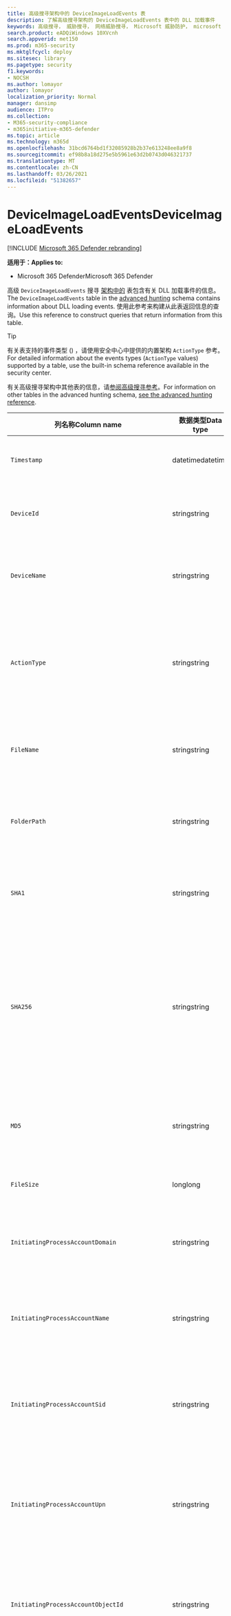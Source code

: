 ```yaml
---
title: 高级搜寻架构中的 DeviceImageLoadEvents 表
description: 了解高级搜寻架构的 DeviceImageLoadEvents 表中的 DLL 加载事件
keywords: 高级搜寻， 威胁搜寻， 网络威胁搜寻， Microsoft 威胁防护， microsoft 365， mtp， m365， 搜索， 查询， 遥测， 架构参考， kusto， 表格， 列， 数据类型， 说明， imageloadevents， DeviceImageLoadEvents， DLL 加载， 库， 文件图像
search.product: eADQiWindows 10XVcnh
search.appverid: met150
ms.prod: m365-security
ms.mktglfcycl: deploy
ms.sitesec: library
ms.pagetype: security
f1.keywords:
- NOCSH
ms.author: lomayor
author: lomayor
localization_priority: Normal
manager: dansimp
audience: ITPro
ms.collection:
- M365-security-compliance
- m365initiative-m365-defender
ms.topic: article
ms.technology: m365d
ms.openlocfilehash: 31bcd6764bd1f32085928b2b37e613248ee8a9f8
ms.sourcegitcommit: ef98b8a18d275e5b5961e63d2b0743d046321737
ms.translationtype: MT
ms.contentlocale: zh-CN
ms.lasthandoff: 03/26/2021
ms.locfileid: "51382657"
---
```

# <a name="deviceimageloadevents"></a><span data-ttu-id="53134-104">DeviceImageLoadEvents</span><span class="sxs-lookup"><span data-stu-id="53134-104">DeviceImageLoadEvents</span></span>

[!INCLUDE [Microsoft 365 Defender rebranding](../includes/microsoft-defender.md)]


<span data-ttu-id="53134-105">**适用于：**</span><span class="sxs-lookup"><span data-stu-id="53134-105">**Applies to:**</span></span>
- <span data-ttu-id="53134-106">Microsoft 365 Defender</span><span class="sxs-lookup"><span data-stu-id="53134-106">Microsoft 365 Defender</span></span>



<span data-ttu-id="53134-107">高级 `DeviceImageLoadEvents` 搜寻 [架构中的](advanced-hunting-overview.md) 表包含有关 DLL 加载事件的信息。</span><span class="sxs-lookup"><span data-stu-id="53134-107">The `DeviceImageLoadEvents` table in the [advanced hunting](advanced-hunting-overview.md) schema contains information about DLL loading events.</span></span> <span data-ttu-id="53134-108">使用此参考来构建从此表返回信息的查询。</span><span class="sxs-lookup"><span data-stu-id="53134-108">Use this reference to construct queries that return information from this table.</span></span>

>[!TIP]
> <span data-ttu-id="53134-109">有关表支持的事件类型 () ，请使用安全中心中提供的内置架构 `ActionType` 参考。</span><span class="sxs-lookup"><span data-stu-id="53134-109">For detailed information about the events types (`ActionType` values) supported by a table, use the built-in schema reference available in the security center.</span></span>

<span data-ttu-id="53134-110">有关高级搜寻架构中其他表的信息，请[参阅高级搜寻参考](advanced-hunting-schema-tables.md)。</span><span class="sxs-lookup"><span data-stu-id="53134-110">For information on other tables in the advanced hunting schema, [see the advanced hunting reference](advanced-hunting-schema-tables.md).</span></span>

| <span data-ttu-id="53134-111">列名称</span><span class="sxs-lookup"><span data-stu-id="53134-111">Column name</span></span> | <span data-ttu-id="53134-112">数据类型</span><span class="sxs-lookup"><span data-stu-id="53134-112">Data type</span></span> | <span data-ttu-id="53134-113">说明</span><span class="sxs-lookup"><span data-stu-id="53134-113">Description</span></span> |
|-------------|-----------|-------------|
| `Timestamp` | <span data-ttu-id="53134-114">datetime</span><span class="sxs-lookup"><span data-stu-id="53134-114">datetime</span></span> | <span data-ttu-id="53134-115">记录事件的日期和时间</span><span class="sxs-lookup"><span data-stu-id="53134-115">Date and time when the event was recorded</span></span> |
| `DeviceId` | <span data-ttu-id="53134-116">string</span><span class="sxs-lookup"><span data-stu-id="53134-116">string</span></span> | <span data-ttu-id="53134-117">服务中的计算机的唯一标识符</span><span class="sxs-lookup"><span data-stu-id="53134-117">Unique identifier for the machine in the service</span></span> |
| `DeviceName` | <span data-ttu-id="53134-118">string</span><span class="sxs-lookup"><span data-stu-id="53134-118">string</span></span> | <span data-ttu-id="53134-119">计算机的完全限定域名 (FQDN)</span><span class="sxs-lookup"><span data-stu-id="53134-119">Fully qualified domain name (FQDN) of the machine</span></span> |
| `ActionType` | <span data-ttu-id="53134-120">string</span><span class="sxs-lookup"><span data-stu-id="53134-120">string</span></span> | <span data-ttu-id="53134-121">触发事件的活动类型。</span><span class="sxs-lookup"><span data-stu-id="53134-121">Type of activity that triggered the event.</span></span> <span data-ttu-id="53134-122">有关详细信息 [，请参阅门户内架构](advanced-hunting-schema-tables.md?#get-schema-information-in-the-security-center) 参考</span><span class="sxs-lookup"><span data-stu-id="53134-122">See the [in-portal schema reference](advanced-hunting-schema-tables.md?#get-schema-information-in-the-security-center) for details</span></span> |
| `FileName` | <span data-ttu-id="53134-123">string</span><span class="sxs-lookup"><span data-stu-id="53134-123">string</span></span> | <span data-ttu-id="53134-124">录制操作所应用到的文件的名称</span><span class="sxs-lookup"><span data-stu-id="53134-124">Name of the file that the recorded action was applied to</span></span> |
| `FolderPath` | <span data-ttu-id="53134-125">string</span><span class="sxs-lookup"><span data-stu-id="53134-125">string</span></span> | <span data-ttu-id="53134-126">包含已记录操作所应用到的文件的文件夹</span><span class="sxs-lookup"><span data-stu-id="53134-126">Folder containing the file that the recorded action was applied to</span></span> |
| `SHA1` | <span data-ttu-id="53134-127">string</span><span class="sxs-lookup"><span data-stu-id="53134-127">string</span></span> | <span data-ttu-id="53134-128">录制操作所应用到的文件的 SHA-1</span><span class="sxs-lookup"><span data-stu-id="53134-128">SHA-1 of the file that the recorded action was applied to</span></span> |
| `SHA256` | <span data-ttu-id="53134-129">string</span><span class="sxs-lookup"><span data-stu-id="53134-129">string</span></span> | <span data-ttu-id="53134-130">录制操作所应用到的文件的 SHA-256。</span><span class="sxs-lookup"><span data-stu-id="53134-130">SHA-256 of the file that the recorded action was applied to.</span></span> <span data-ttu-id="53134-131">通常不会填充此字段 — 可用时使用 SHA1 列。</span><span class="sxs-lookup"><span data-stu-id="53134-131">This field is usually not populated — use the SHA1 column when available.</span></span> |
| `MD5` | <span data-ttu-id="53134-132">string</span><span class="sxs-lookup"><span data-stu-id="53134-132">string</span></span> | <span data-ttu-id="53134-133">已记录操作所应用到的文件的 MD5 哈希</span><span class="sxs-lookup"><span data-stu-id="53134-133">MD5 hash of the file that the recorded action was applied to</span></span> |
| `FileSize` | <span data-ttu-id="53134-134">long</span><span class="sxs-lookup"><span data-stu-id="53134-134">long</span></span> | <span data-ttu-id="53134-135">文件大小（以字节为单位）</span><span class="sxs-lookup"><span data-stu-id="53134-135">Size of the file in bytes</span></span> |
| `InitiatingProcessAccountDomain` | <span data-ttu-id="53134-136">string</span><span class="sxs-lookup"><span data-stu-id="53134-136">string</span></span> | <span data-ttu-id="53134-137">运行负责事件的进程的帐户的域</span><span class="sxs-lookup"><span data-stu-id="53134-137">Domain of the account that ran the process responsible for the event</span></span> |
| `InitiatingProcessAccountName` | <span data-ttu-id="53134-138">string</span><span class="sxs-lookup"><span data-stu-id="53134-138">string</span></span> | <span data-ttu-id="53134-139">运行负责事件的进程的帐户的用户名</span><span class="sxs-lookup"><span data-stu-id="53134-139">User name of the account that ran the process responsible for the event</span></span> |
| `InitiatingProcessAccountSid` | <span data-ttu-id="53134-140">string</span><span class="sxs-lookup"><span data-stu-id="53134-140">string</span></span> | <span data-ttu-id="53134-141">安全 (SID) 运行负责事件的进程的帐户的 SID 标识符</span><span class="sxs-lookup"><span data-stu-id="53134-141">Security Identifier (SID) of the account that ran the process responsible for the event</span></span> |
| `InitiatingProcessAccountUpn` | <span data-ttu-id="53134-142">string</span><span class="sxs-lookup"><span data-stu-id="53134-142">string</span></span> | <span data-ttu-id="53134-143">用户主体 (UPN) 运行负责事件的进程的帐户的名称</span><span class="sxs-lookup"><span data-stu-id="53134-143">User principal name (UPN) of the account that ran the process responsible for the event</span></span> |
| `InitiatingProcessAccountObjectId` | <span data-ttu-id="53134-144">string</span><span class="sxs-lookup"><span data-stu-id="53134-144">string</span></span> | <span data-ttu-id="53134-145">运行负责事件的进程的用户帐户的 Azure AD 对象 ID</span><span class="sxs-lookup"><span data-stu-id="53134-145">Azure AD object ID of the user account that ran the process responsible for the event</span></span> |
| `InitiatingProcessIntegrityLevel` | <span data-ttu-id="53134-146">string</span><span class="sxs-lookup"><span data-stu-id="53134-146">string</span></span> | <span data-ttu-id="53134-147">启动事件的过程的完整性级别。</span><span class="sxs-lookup"><span data-stu-id="53134-147">Integrity level of the process that initiated the event.</span></span> <span data-ttu-id="53134-148">Windows 根据某些特征（例如是否从 Internet 下载启动）将完整性级别分配给进程。</span><span class="sxs-lookup"><span data-stu-id="53134-148">Windows assigns integrity levels to processes based on certain characteristics, such as if they were launched from an internet download.</span></span> <span data-ttu-id="53134-149">这些完整性级别影响对资源的权限</span><span class="sxs-lookup"><span data-stu-id="53134-149">These integrity levels influence permissions to resources</span></span> |
| `InitiatingProcessTokenElevation` | <span data-ttu-id="53134-150">string</span><span class="sxs-lookup"><span data-stu-id="53134-150">string</span></span> | <span data-ttu-id="53134-151">指示是否存在用户访问控制的令牌类型 (UAC) 启动事件的进程应用的特权提升</span><span class="sxs-lookup"><span data-stu-id="53134-151">Token type indicating the presence or absence of User Access Control (UAC) privilege elevation applied to the process that initiated the event</span></span> |
| `InitiatingProcessSHA1` | <span data-ttu-id="53134-152">string</span><span class="sxs-lookup"><span data-stu-id="53134-152">string</span></span> | <span data-ttu-id="53134-153">启动事件 (映像) 的 SHA-1</span><span class="sxs-lookup"><span data-stu-id="53134-153">SHA-1 of the process (image file) that initiated the event</span></span> |
| `InitiatingProcessSHA256` | <span data-ttu-id="53134-154">string</span><span class="sxs-lookup"><span data-stu-id="53134-154">string</span></span> | <span data-ttu-id="53134-155">启动事件 (映像文件) SHA-256。</span><span class="sxs-lookup"><span data-stu-id="53134-155">SHA-256 of the process (image file) that initiated the event.</span></span> <span data-ttu-id="53134-156">通常不会填充此字段 — 可用时使用 SHA1 列。</span><span class="sxs-lookup"><span data-stu-id="53134-156">This field is usually not populated — use the SHA1 column when available.</span></span> |
| `InitiatingProcessMD5` | <span data-ttu-id="53134-157">string</span><span class="sxs-lookup"><span data-stu-id="53134-157">string</span></span> | <span data-ttu-id="53134-158">启动事件的进程 (MD5) 文件哈希</span><span class="sxs-lookup"><span data-stu-id="53134-158">MD5 hash of the process (image file) that initiated the event</span></span> |
| `InitiatingProcessFileName` | <span data-ttu-id="53134-159">string</span><span class="sxs-lookup"><span data-stu-id="53134-159">string</span></span> | <span data-ttu-id="53134-160">启动事件的进程的名称</span><span class="sxs-lookup"><span data-stu-id="53134-160">Name of the process that initiated the event</span></span> |
| `InitiatingProcessFileSize` | <span data-ttu-id="53134-161">long</span><span class="sxs-lookup"><span data-stu-id="53134-161">long</span></span> | <span data-ttu-id="53134-162">运行负责事件的进程的文件的大小</span><span class="sxs-lookup"><span data-stu-id="53134-162">Size of the file that ran the process responsible for the event</span></span> |
| `InitiatingProcessVersionInfoCompanyName` | <span data-ttu-id="53134-163">string</span><span class="sxs-lookup"><span data-stu-id="53134-163">string</span></span> | <span data-ttu-id="53134-164">进程版本信息中的公司名称 (负责) 文件</span><span class="sxs-lookup"><span data-stu-id="53134-164">Company name from the version information of the process (image file) responsible for the event</span></span> |
| `InitiatingProcessVersionInfoProductName` | <span data-ttu-id="53134-165">string</span><span class="sxs-lookup"><span data-stu-id="53134-165">string</span></span> | <span data-ttu-id="53134-166">负责事件的进程版本信息中的 (名称) 映像文件</span><span class="sxs-lookup"><span data-stu-id="53134-166">Product name from the version information of the process (image file) responsible for the event</span></span> |
| `InitiatingProcessVersionInfoProductVersion`| <span data-ttu-id="53134-167">string</span><span class="sxs-lookup"><span data-stu-id="53134-167">string</span></span> | <span data-ttu-id="53134-168">进程版本信息中的产品版本 (负责) 文件</span><span class="sxs-lookup"><span data-stu-id="53134-168">Product version from the version information of the process (image file) responsible for the event</span></span> |
| `InitiatingProcessVersionInfoInternalFileName` | <span data-ttu-id="53134-169">string</span><span class="sxs-lookup"><span data-stu-id="53134-169">string</span></span> | <span data-ttu-id="53134-170">负责事件的进程版本信息 (文件) 文件的内部文件名</span><span class="sxs-lookup"><span data-stu-id="53134-170">Internal file name from the version information of the process (image file) responsible for the event</span></span> |
| `InitiatingProcessVersionInfoOriginalFileName` | <span data-ttu-id="53134-171">string</span><span class="sxs-lookup"><span data-stu-id="53134-171">string</span></span> | <span data-ttu-id="53134-172">进程版本信息的原始文件名 (负责) 文件</span><span class="sxs-lookup"><span data-stu-id="53134-172">Original file name from the version information of the process (image file) responsible for the event</span></span> |
| `InitiatingProcessVersionInfoFileDescription` | <span data-ttu-id="53134-173">string</span><span class="sxs-lookup"><span data-stu-id="53134-173">string</span></span> | <span data-ttu-id="53134-174">负责事件的进程版本信息 (映像) 说明</span><span class="sxs-lookup"><span data-stu-id="53134-174">Description from the version information of the process (image file) responsible for the event</span></span> |
| `InitiatingProcessId` | <span data-ttu-id="53134-175">int</span><span class="sxs-lookup"><span data-stu-id="53134-175">int</span></span> | <span data-ttu-id="53134-176">进程 ID (PID) 启动事件的过程的 PID</span><span class="sxs-lookup"><span data-stu-id="53134-176">Process ID (PID) of the process that initiated the event</span></span> |
| `InitiatingProcessCommandLine` | <span data-ttu-id="53134-177">string</span><span class="sxs-lookup"><span data-stu-id="53134-177">string</span></span> | <span data-ttu-id="53134-178">用于运行启动事件的进程的命令行</span><span class="sxs-lookup"><span data-stu-id="53134-178">Command line used to run the process that initiated the event</span></span> |
| `InitiatingProcessCreationTime` | <span data-ttu-id="53134-179">datetime</span><span class="sxs-lookup"><span data-stu-id="53134-179">datetime</span></span> | <span data-ttu-id="53134-180">启动事件的过程的日期和时间</span><span class="sxs-lookup"><span data-stu-id="53134-180">Date and time when the process that initiated the event was started</span></span> |
| `InitiatingProcessFolderPath` | <span data-ttu-id="53134-181">string</span><span class="sxs-lookup"><span data-stu-id="53134-181">string</span></span> | <span data-ttu-id="53134-182">包含启动事件 (进程) 文件的文件夹</span><span class="sxs-lookup"><span data-stu-id="53134-182">Folder containing the process (image file) that initiated the event</span></span> |
| `InitiatingProcessParentId` | <span data-ttu-id="53134-183">int</span><span class="sxs-lookup"><span data-stu-id="53134-183">int</span></span> | <span data-ttu-id="53134-184">进程 ID (PID) 生成负责事件的进程的父进程的 PID</span><span class="sxs-lookup"><span data-stu-id="53134-184">Process ID (PID) of the parent process that spawned the process responsible for the event</span></span> |
| `InitiatingProcessParentFileName` | <span data-ttu-id="53134-185">string</span><span class="sxs-lookup"><span data-stu-id="53134-185">string</span></span> | <span data-ttu-id="53134-186">生成负责事件的进程的父进程的名称</span><span class="sxs-lookup"><span data-stu-id="53134-186">Name of the parent process that spawned the process responsible for the event</span></span> |
| `InitiatingProcessParentCreationTime` | <span data-ttu-id="53134-187">datetime</span><span class="sxs-lookup"><span data-stu-id="53134-187">datetime</span></span> | <span data-ttu-id="53134-188">启动负责事件的进程的父级的日期和时间</span><span class="sxs-lookup"><span data-stu-id="53134-188">Date and time when the parent of the process responsible for the event was started</span></span> |
| `ReportId` | <span data-ttu-id="53134-189">long</span><span class="sxs-lookup"><span data-stu-id="53134-189">long</span></span> | <span data-ttu-id="53134-190">基于重复计数器的事件标识符。</span><span class="sxs-lookup"><span data-stu-id="53134-190">Event identifier based on a repeating counter.</span></span> <span data-ttu-id="53134-191">若要标识唯一事件，此列必须与 DeviceName 和 Timestamp 列一起使用</span><span class="sxs-lookup"><span data-stu-id="53134-191">To identify unique events, this column must be used in conjunction with the DeviceName and Timestamp columns</span></span> |
| `AppGuardContainerId` | <span data-ttu-id="53134-192">string</span><span class="sxs-lookup"><span data-stu-id="53134-192">string</span></span> | <span data-ttu-id="53134-193">应用程序防护用于隔离浏览器活动的虚拟化容器的标识符</span><span class="sxs-lookup"><span data-stu-id="53134-193">Identifier for the virtualized container used by Application Guard to isolate browser activity</span></span> |

## <a name="related-topics"></a><span data-ttu-id="53134-194">相关主题</span><span class="sxs-lookup"><span data-stu-id="53134-194">Related topics</span></span>
- [<span data-ttu-id="53134-195">高级搜寻概述</span><span class="sxs-lookup"><span data-stu-id="53134-195">Advanced hunting overview</span></span>](advanced-hunting-overview.md)
- [<span data-ttu-id="53134-196">了解查询语言</span><span class="sxs-lookup"><span data-stu-id="53134-196">Learn the query language</span></span>](advanced-hunting-query-language.md)
- [<span data-ttu-id="53134-197">使用共享查询</span><span class="sxs-lookup"><span data-stu-id="53134-197">Use shared queries</span></span>](advanced-hunting-shared-queries.md)
- [<span data-ttu-id="53134-198">跨设备、电子邮件、应用和标识进行查寻</span><span class="sxs-lookup"><span data-stu-id="53134-198">Hunt across devices, emails, apps, and identities</span></span>](advanced-hunting-query-emails-devices.md)
- [<span data-ttu-id="53134-199">了解架构</span><span class="sxs-lookup"><span data-stu-id="53134-199">Understand the schema</span></span>](advanced-hunting-schema-tables.md)
- [<span data-ttu-id="53134-200">应用查询最佳做法</span><span class="sxs-lookup"><span data-stu-id="53134-200">Apply query best practices</span></span>](advanced-hunting-best-practices.md)
